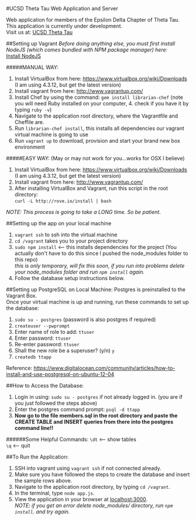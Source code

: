 #UCSD Theta Tau Web Application and Server

Web application for members of the Epsilon Delta Chapter of Theta Tau.  
This application is currently under development.  
Visit us at: [UCSD Theta Tau](http://thetatau.ucsd.edu/)

##Setting up Vagrant
*Before doing anything else, you must first install NodeJS (which comes bundled with NPM package manager) here:*  
[Install NodeJS](http://nodejs.org/)

#####MANUAL WAY:
1. Install VirtualBox from here: https://www.virtualbox.org/wiki/Downloads (I am using 4.3.12, but get the latest version)
2. Install vagrant from here:  http://www.vagrantup.com/
3. Install Chef by using the command: `gem install librarian-chef` (note you will need Ruby installed on your computer, 4. check if you have it by typing `ruby -v`)
5. Navigate to the application root directory, where the Vagrantfile and Cheffile are.
6. Run `librarian-chef install`, this installs all dependencies our vagrant virtual machine is going to use
7. Run `vagrant up` to download, provision and start your brand new box environment

#####EASY WAY: (May or may not work for you...works for OSX I believe)
1. Install VirtualBox from here: https://www.virtualbox.org/wiki/Downloads (I am using 4.3.12, but get the latest version)
2. Install vagrant from here:  http://www.vagrantup.com/
3. After installing VirtualBox and Vagrant, run this script in the root directory:  
`curl -L http://rove.io/install | bash`

*NOTE: This process is going to take a LONG time.  So be patient.*


##Setting up the app on your local machine
1. `vagrant ssh` to ssh into the virtual machine
2. `cd /vagrant` takes you to your project directory
3. `sudo npm install` <-- this installs dependencies for the project
(You actually don't have to do this since I pushed the node_modules folder to this repo)  
*this is only temporary, will fix this soon, if you run into problems delete your node_modules folder
and run `npm install` again.*
4. Follow the database setup instructions below.

##Setting up PostgreSQL on Local Machine:
Postgres is preinstalled to the Vagrant Box.  
Once your virtual machine is up and running, run these commands to set up the database:  

1. `sudo su - postgres` (password is also postgres if required)
2. `createuser --pwprompt`
3. Enter name of role to add: `ttuser`
4. Enter password: `ttuser`
5. Re-enter password: `ttuser`
6. Shall the new role be a superuser? (y/n) `y` 
7. `createdb ttapp`

Reference: https://www.digitalocean.com/community/articles/how-to-install-and-use-postgresql-on-ubuntu-12-04

##How to Access the Database:

1. Login in using: `sudo su - postgres` if not already logged in. (you are if you just followed the steps above)  
2. Enter the postgres command prompt: `psql -d ttapp`
3. **Now go to the file members.sql in the root directory and paste the CREATE TABLE and INSERT queries from there into the postgres command line!!**  

######Some Helpful Commands:
`\dt` <-- show tables  
`\q`  <-- quit


##To Run the Application:
1. SSH into vagrant using `vagrant ssh` if not connected already.
2. Make sure you have followed the steps to create the database and insert the sample rows above.
3. Navigate to the application root directory, by typing `cd /vagrant`.
4. In the terminal, type `node app.js`.
5. View the application in your browser at [localhost:3000](http://localhost:3000/).  
*NOTE: if you get an error delete node_modules/ directory, run `npm install`. and try again.*
